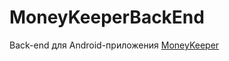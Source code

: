 # MoneyKeeperBackEnd
Back-end для Android-приложения [MoneyKeeper](https://github.com/radiatus/MoneyKeeper)
